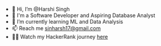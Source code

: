 - 👋 Hi, I’m @Harshi Singh
- 👀 I'm a Software Developer and Aspiring Database Analyst
- 🌱 I’m currently learning ML and Data Analysis
- 📫 Reach me sinharsh17@gmail.com
- 👩‍💻 Watch my HackerRank journey [here](https://www.hackerrank.com/profile/sinharsh17)
